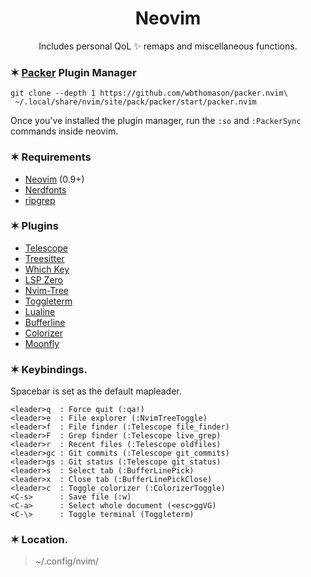 <h1 align="center">Neovim</h1>

<p align="center">Includes personal QoL ✨ remaps and miscellaneous functions.</p>

### ✶ [Packer](https://github.com/wbthomason/packer.nvim) Plugin Manager

```
git clone --depth 1 https://github.com/wbthomason/packer.nvim\
 ~/.local/share/nvim/site/pack/packer/start/packer.nvim
```

Once you've installed the plugin manager, run the `:so` and `:PackerSync` commands inside neovim.

### ✶ Requirements

- [Neovim](https://neovim.io/) (0.9+)
- [Nerdfonts](https://www.nerdfonts.com/)
- [ripgrep](https://github.com/BurntSushi/ripgrep)

### ✶ Plugins

- [Telescope](https://github.com/nvim-telescope/telescope.nvim)
- [Treesitter](https://github.com/nvim-treesitter/nvim-treesitter)
- [Which Key](https://github.com/folke/which-key.nvim)
- [LSP Zero](https://github.com/VonHeikemen/lsp-zero.nvim)
- [Nvim-Tree](https://github.com/nvim-tree/nvim-tree.lua)
- [Toggleterm](https://github.com/akinsho/toggleterm.nvim)
- [Lualine](https://github.com/nvim-lualine/lualine.nvim)
- [Bufferline](https://github.com/akinsho/bufferline.nvim)
- [Colorizer](https://github.com/norcalli/nvim-colorizer.lua)
- [Moonfly](https://github.com/bluz71/vim-moonfly-colors)

### ✶ Keybindings.

Spacebar is set as the default mapleader.

```
<leader>q  : Force quit (:qa!)
<leader>e  : File explorer (:NvimTreeToggle)
<leader>f  : File finder (:Telescope file_finder)
<leader>F  : Grep finder (:Telescope live_grep)
<leader>r  : Recent files (:Telescope oldfiles)
<leader>gc : Git commits (:Telescope git_commits)
<leader>gs : Git status (:Telescope git_status)
<leader>s  : Select tab (:BufferLinePick)
<leader>x  : Close tab (:BufferLinePickClose)
<leader>c  : Toggle colorizer (:ColorizerToggle)
<C-s>      : Save file (:w)
<C-a>      : Select whole document (<esc>ggVG)
<C-\>      : Toggle terminal (Toggleterm)
```

### ✶ Location.

> ~/.config/nvim/
